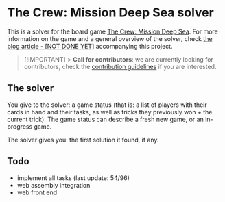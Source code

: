 # The Crew: Mission Deep Sea solver

This is a solver for the board game [The Crew: Mission Deep Sea](https://store.thamesandkosmos.com/products/the-crew-mission-deep-sea). For more information on the game and a general overview of the solver, check [the blog article - [NOT DONE YET]](https://blog.remigerme.xyz/cs/the-crew) accompanying this project.

> [!IMPORTANT] > **Call for contributors**: we are currently looking for contributors, check the [contribution guidelines](CONTRIBUTING.md) if you are interested.

## The solver

You give to the solver: a game status (that is: a list of players with their cards in hand and their tasks, as well as tricks they previously won + the current trick). The game status can describe a fresh new game, or an in-progress game.

The solver gives you: the first solution it found, if any.

## Todo

- implement all tasks (last update: 54/96)
- web assembly integration
- web front end
